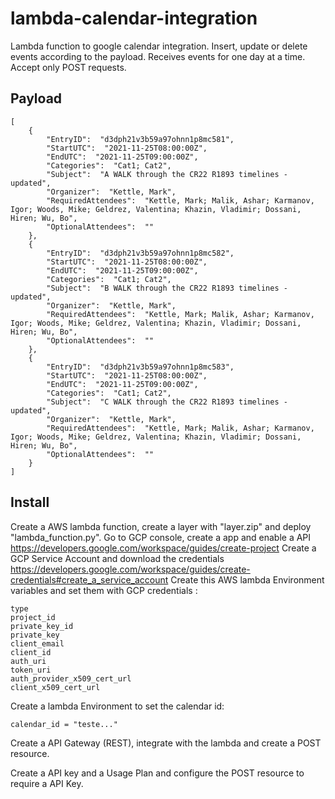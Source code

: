 # lambda-calendar-integration

Lambda function to google calendar integration. Insert, update or delete events according to the payload. Receives events for one day at a time. Accept only POST requests.

## Payload

```
[
    {
        "EntryID":  "d3dph21v3b59a97ohnn1p8mc581",
        "StartUTC":  "2021-11-25T08:00:00Z",
        "EndUTC":  "2021-11-25T09:00:00Z",
        "Categories":  "Cat1; Cat2",
        "Subject":  "A WALK through the CR22 R1893 timelines - updated",
        "Organizer":  "Kettle, Mark",
        "RequiredAttendees":  "Kettle, Mark; Malik, Ashar; Karmanov, Igor; Woods, Mike; Geldrez, Valentina; Khazin, Vladimir; Dossani, Hiren; Wu, Bo",
        "OptionalAttendees":  ""
    },
    {
        "EntryID":  "d3dph21v3b59a97ohnn1p8mc582",
        "StartUTC":  "2021-11-25T08:00:00Z",
        "EndUTC":  "2021-11-25T09:00:00Z",
        "Categories":  "Cat1; Cat2",
        "Subject":  "B WALK through the CR22 R1893 timelines - updated",
        "Organizer":  "Kettle, Mark",
        "RequiredAttendees":  "Kettle, Mark; Malik, Ashar; Karmanov, Igor; Woods, Mike; Geldrez, Valentina; Khazin, Vladimir; Dossani, Hiren; Wu, Bo",
        "OptionalAttendees":  ""
    },
    {
        "EntryID":  "d3dph21v3b59a97ohnn1p8mc583",
        "StartUTC":  "2021-11-25T08:00:00Z",
        "EndUTC":  "2021-11-25T09:00:00Z",
        "Categories":  "Cat1; Cat2",
        "Subject":  "C WALK through the CR22 R1893 timelines - updated",
        "Organizer":  "Kettle, Mark",
        "RequiredAttendees":  "Kettle, Mark; Malik, Ashar; Karmanov, Igor; Woods, Mike; Geldrez, Valentina; Khazin, Vladimir; Dossani, Hiren; Wu, Bo",
        "OptionalAttendees":  ""
    }
]
```

## Install 

Create a AWS lambda function, create a layer with "layer.zip" and deploy "lambda_function.py".
Go to GCP console, create a app and enable a API https://developers.google.com/workspace/guides/create-project
Create a GCP Service Account and download the credentials https://developers.google.com/workspace/guides/create-credentials#create_a_service_account
Create this AWS lambda Environment variables and set them with GCP credentials :
```
type
project_id
private_key_id
private_key
client_email
client_id
auth_uri
token_uri
auth_provider_x509_cert_url
client_x509_cert_url
```

Create a lambda Environment to set the calendar id:
```
calendar_id = "teste..."
```

Create a API Gateway (REST), integrate with the lambda and create a POST resource.

Create a API key and a Usage Plan and configure the POST resource to require a API Key.

